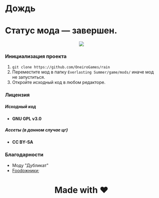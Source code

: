 # Дождь
# Статус мода — завершен.

<p align="center">
  <a href="https://steamcommunity.com/sharedfiles/filedetails/?id=2160037166"><img src="https://user-images.githubusercontent.com/74720936/158021242-79d9cd3e-c0d9-4d72-81b9-1d1bfc33321f.png"></a>
</p>

### Инициализация проекта
1. ```git clone https://github.com/OneiroGames/rain```
2. Переместите мод в папку ```Everlasting Summer/game/mods/``` иначе мод не запуститься.
3. Откройте исходный код в любом редакторе.

### Лицензия
##### Исходный код
- **GNU GPL v3.0**

##### Ассеты (в данном случае цг)
- **CC BY-SA**

### Благодарности
- Моду "Дубликат"
- [Foodожники](https://vk.com/foodojniki);

#

<h1 align="center">Made with ❤️</h1>
